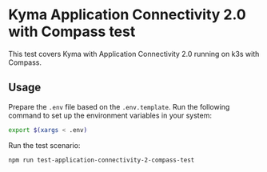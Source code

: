 # Kyma Application Connectivity 2.0 with Compass test

This test covers Kyma with Application Connectivity 2.0 running on k3s with Compass.

## Usage

Prepare the `.env` file based on the `.env.template`. Run the following command to set up the environment variables in your system:

```bash
export $(xargs < .env)
```

Run the test scenario:

```bash
npm run test-application-connectivity-2-compass-test
```
